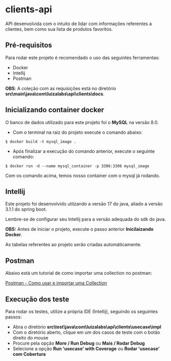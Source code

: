 
# clients-api

API desenvolvida com o intuito de lidar com informações referentes a clientes, bem como sua lista de produtos favoritos.


## Pré-requisitos

Para rodar este projeto é recomendado o uso das seguintes ferramentas:

- Docker
- Intellij
- Postman

**OBS**: A coleção com as requisições está no diretório **src\main\java\com\luizalabs\api\clients\docs**.


## Inicializando container docker

O banco de dados utilizado para este projeto foi o **MySQL** na versão 8.0.

- Com o terminal na raiz do projeto execute o comando abaixo:
```
$ docker build -t mysql_image .
```

- Após finalizar a execução do comando anterior, execute o seguinte comando:
```
$ docker run -d --name mysql_container -p 3306:3306 mysql_image
```

Com os comando acima, temos nosso container com o mysql já rodando.

## Intellij

Este projeto foi desenvolvido utilzando a versão 17 do java, aliado a versão 3.1.1 do spring boot.

Lembre-se de configurar seu Intellij para a versão adequada do sdk do java.

**OBS:** Antes de iniciar o projeto, execute o passo anterior **Inicilaizando Docker**.

As tabelas referentes ao projeto serão criadas automáticamente.

## Postman

Abaixo está um tutorial de como importar uma collection no postman:

[Postman - Como usar e importar uma Collection](https://suporte.agoraos.com.br/hc/pt-br/articles/5671239767579-Postman-Como-usar-e-importar-uma-Collection)

## Execução dos teste

Para rodar os testes, utilize a própria IDE (Intellij), seguindo os seguintes passos:

- Abra o diretório **src\test\java\com\luizalabs\api\clients\usecase\impl**
- Com o diretório aberto, clique em um dos casos de teste com o botão direito do mouse
- Procure pela opção **More / Run Debug** ou **Mais / Rodar Debug**
- Selecione a opção **Run 'usecase' with Coverage** ou **Rodar 'usecase' com Cobertura**